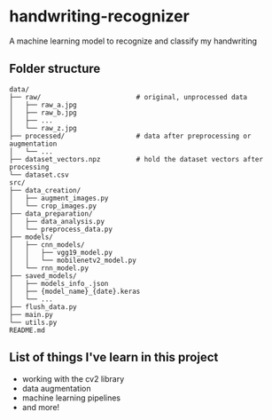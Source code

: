 # handwriting-recognizer
A machine learning model to recognize and classify my handwriting

## Folder structure
```text
data/
├── raw/                        # original, unprocessed data
│   ├── raw_a.jpg
│   ├── raw_b.jpg
│   ├── ...
│   └── raw_z.jpg
├── processed/                  # data after preprocessing or augmentation
│   └── ...
├── dataset_vectors.npz         # hold the dataset vectors after processing 
└── dataset.csv
src/
├── data_creation/
│   ├── augment_images.py
│   └── crop_images.py
├── data_preparation/
│   ├── data_analysis.py
│   └── preprocess_data.py
├── models/
│   ├── cnn_models/
│   │   ├── vgg19_model.py
│   │   └── mobilenetv2_model.py
│   └── rnn_model.py
├── saved_models/
│   ├── models_info_.json
│   ├── {model_name}_{date}.keras
│   └── ...
├── flush_data.py
├── main.py
└── utils.py
README.md
```


## List of things I've learn in this project
- working with the cv2 library
- data augmentation
- machine learning pipelines
- and more!
